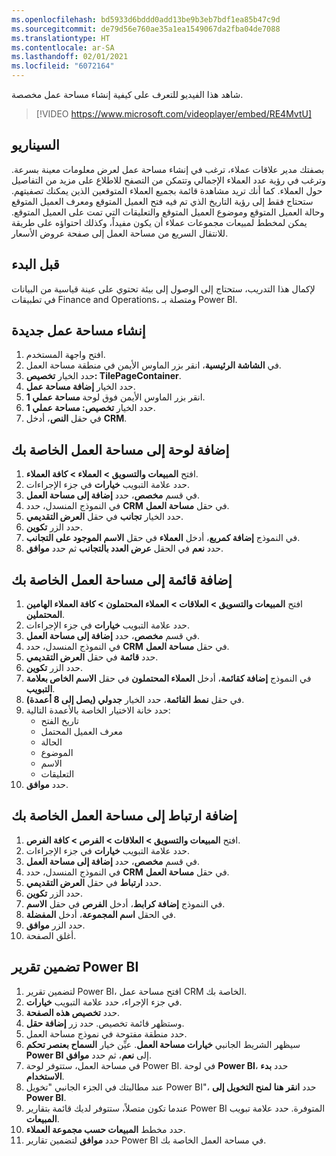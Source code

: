 ```yaml
---
ms.openlocfilehash: bd5933d6bddd0add13be9b3eb7bdf1ea85b47c9d
ms.sourcegitcommit: de79d56e760ae35a1ea1549067da2fba04de7088
ms.translationtype: HT
ms.contentlocale: ar-SA
ms.lasthandoff: 02/01/2021
ms.locfileid: "6072164"
---
```

شاهد هذا الفيديو للتعرف على كيفية إنشاء مساحة عمل مخصصة.
 > [!VIDEO https://www.microsoft.com/videoplayer/embed/RE4MvtU]

## <a name="scenario"></a>السيناريو

بصفتك مدير علاقات عملاء، ترغب في إنشاء مساحة عمل لعرض معلومات معينة بسرعة. وترغب في رؤية عدد العملاء الإجمالي وتتمكن من التصفح للاطلاع على مزيد من التفاصيل حول العملاء. كما أنك تريد مشاهدة قائمة بجميع العملاء المتوقعين الذين يمكنك تصفيتهم. ستحتاج فقط إلى رؤية التاريخ الذي تم فيه فتح العميل المتوقع ومعرف العميل المتوقع وحالة العميل المتوقع وموضوع العميل المتوقع والتعليقات التي تمت على العميل المتوقع. يمكن لمخطط لمبيعات مجموعات عملاء أن يكون مفيداً، وكذلك احتواؤه على طريقة للانتقال السريع من مساحة العمل إلى صفحة عروض الأسعار.

## <a name="before-you-begin"></a>قبل البدء 


لإكمال هذا التدريب، ستحتاج إلى الوصول إلى بيئة تحتوي على عينة قياسية من البيانات في تطبيقات Finance and Operations، ومتصلة بـ Power BI.

## <a name="create-a-new-workspace"></a>إنشاء مساحة عمل جديدة 


1.  افتح واجهة المستخدم.
2.  في **الشاشة الرئيسية**، انقر بزر الماوس الأيمن في منطقة مساحة العمل.
3.  حدد الخيار **تخصيص: TilePageContainer**.
4.  حدد الخيار **إضافة مساحة عمل**.
5.  انقر بزر الماوس الأيمن فوق لوحة **مساحة عملي 1**.
6.  حدد الخيار **تخصيص: مساحة عملي 1**.
7.  في حقل **النص**، أدخل **CRM**.

## <a name="add-a-tile-to-your-workspace"></a>إضافة لوحة إلى مساحة العمل الخاصة بك 


1.  افتح **المبيعات والتسويق > العملاء > كافة العملاء**.
2.  حدد علامة التبويب **خيارات** في جزء الإجراءات.
3.  في قسم **مخصص**، حدد **إضافة إلى مساحة العمل**.
4.  في النموذج المنسدل، حدد **CRM** في حقل **مساحة العمل**.
5.  حدد الخيار **تجانب** في حقل **العرض التقديمي**.
6.  حدد الزر **تكوين**.
7.  في النموذج **إضافة كمربع**، أدخل **العملاء** في حقل **الاسم الموجود على التجانب**.
8.  حدد **نعم** في الحقل **عرض العدد بالتجانب** ثم حدد **موافق**.

## <a name="add-a-list-to-your-workspace"></a>إضافة قائمة إلى مساحة العمل الخاصة بك 


1.  افتح **المبيعات والتسويق > العلاقات > العملاء المحتملون > كافة العملاء الهامين المحتملين**.
2.  حدد علامة التبويب **خيارات** في جزء الإجراءات.
3.  في قسم **مخصص**، حدد **إضافة إلى مساحة العمل**.
4.  في النموذج المنسدل، حدد **CRM** في حقل **مساحة العمل**.
5.  حدد **قائمة** في حقل **العرض التقديمي**.
6.  حدد الزر **تكوين**.
7.  في النموذج **إضافة كقائمة**، أدخل **العملاء المحتملون** في حقل **الاسم الخاص بعلامة التبويب**.
8.  في حقل **نمط القائمة**، حدد الخيار **جدولي‬ (يصل إلى 8 أعمدة)**.
9.  حدد خانة الاختيار الخاصة بالأعمدة التالية:
    -   تاريخ الفتح
    -   معرف العميل المحتمل
    -   ‏الحالة
    -   الموضوع
    -   الاسم
    -   التعليقات
10. حدد **موافق**.

## <a name="add-a-link-to-your-workspace"></a>إضافة ارتباط إلى مساحة العمل الخاصة بك 


1.  افتح **المبيعات والتسويق > العلاقات > الفرص > كافة الفرص**.
2.  حدد علامة التبويب **خيارات** في جزء الإجراءات.
3.  في قسم **مخصص**، حدد **إضافة إلى مساحة العمل**.
4.  في النموذج المنسدل، حدد **CRM** في حقل **مساحة العمل**.
5.  حدد **ارتباط** في حقل **العرض التقديمي**.
6.  حدد الزر **تكوين**.
7.  في النموذج **إضافة كرابط**، أدخل **الفرص** في حقل **الاسم**.
8.  في الحقل **اسم المجموعة**، أدخل **المفضلة**.
9.  حدد الزر **موافق**.
10. أغلق الصفحة.

## <a name="embed-a-power-bi-report"></a>تضمين تقرير Power BI 


1.  لتضمين تقرير Power BI، افتح مساحة عمل CRM الخاصة بك.
2.  في جزء الإجراء، حدد علامة التبويب **خيارات**.
3.  حدد **تخصيص هذه الصفحة**.
4.  وستظهر قائمة تخصيص. حدد زر **إضافة حقل**.
5.  حدد منطقة مفتوحة في نموذج مساحة العمل.
6.  سيظهر الشريط الجانبي **خيارات مساحة العمل**. عيِّن خيار **السماح بعنصر تحكم Power BI** إلى **نعم**، ثم حدد **موافق**.
7.  في مساحة العمل، ستتوفر لوحة Power BI. في لوحة **Power BI**، حدد **بدء الاستخدام**.
8.  عند مطالبتك في الجزء الجانبي "تخويل Power BI"، حدد **انقر هنا لمنح التخويل إلى Power BI**.
9.  عندما تكون متصلاً، ستتوفر لديك قائمة بتقارير Power BI المتوفرة. حدد علامة تبويب **المبيعات**.
10. حدد مخطط **المبيعات حسب مجموعة العملاء**.
11. حدد **موافق** لتضمين تقارير Power BI في مساحة العمل الخاصة بك.
